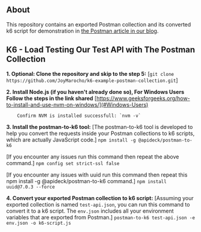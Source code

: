 ## About

This repository contains an exported Postman collection and its converted k6 script for demonstration in [the Postman article in our blog](https://k6.io/blog/load-testing-with-postman-collections).

## K6 - Load Testing Our Test API with The Postman Collection
**1. Optional: Clone the repository and skip to the step 5:**
        [`git clone https://github.com/JoyMarocho/k6-example-postman-collection.git`]

**2. Install Node.js (if you haven't already done so), For Windows Users Follow the steps in the link shared**
        [https://www.geeksforgeeks.org/how-to-install-and-use-nvm-on-windows/](#Windows-Users)

        Confirm NVM is installed successfull: `nvm -v`

**3. Install the postman-to-k6 tool:**
[The postman-to-k6 tool is developed to help you convert the requests inside your Postman collections to k6 scripts, which are actually JavaScript code.]
        `npm install -g @apideck/postman-to-k6`

[If you encounter any issues run this command then repeat the above command.]
        `npm config set strict-ssl false`

[If you encounter any issues with uuid run this command then repeat this npm install -g @apideck/postman-to-k6 command.]
        `npm install uuid@7.0.3 --force`


**4. Convert your exported Postman collection to k6 script:**
[Assuming your exported collection is named `test-api.json`, you can run this command to convert it to a k6 script. The `env.json` includes 
all your environment variables that are exported from Postman.]
        `postman-to-k6 test-api.json -e env.json -o k6-script.js`